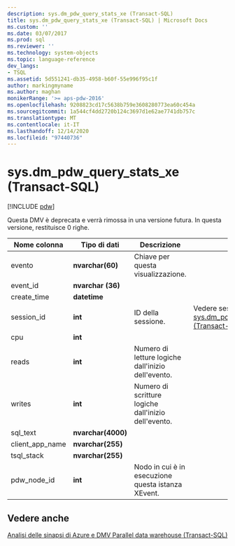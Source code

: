 ```yaml
---
description: sys.dm_pdw_query_stats_xe (Transact-SQL)
title: sys.dm_pdw_query_stats_xe (Transact-SQL) | Microsoft Docs
ms.custom: ''
ms.date: 03/07/2017
ms.prod: sql
ms.reviewer: ''
ms.technology: system-objects
ms.topic: language-reference
dev_langs:
- TSQL
ms.assetid: 5d551241-db35-4958-b60f-55e996f95c1f
author: markingmyname
ms.author: maghan
monikerRange: '>= aps-pdw-2016'
ms.openlocfilehash: 9208823cd17c5638b759e3608280773ea60c454a
ms.sourcegitcommit: 1a544cf4dd2720b124c3697d1e62ae7741db757c
ms.translationtype: MT
ms.contentlocale: it-IT
ms.lasthandoff: 12/14/2020
ms.locfileid: "97440736"
---
```

# <a name="sysdm_pdw_query_stats_xe-transact-sql"></a>sys.dm_pdw_query_stats_xe (Transact-SQL)
[!INCLUDE [pdw](../../includes/applies-to-version/pdw.md)]

  Questa DMV è deprecata e verrà rimossa in una versione futura. In questa versione, restituisce 0 righe.  
  
|Nome colonna|Tipo di dati|Descrizione|Range|  
|-----------------|---------------|-----------------|-----------|  
|evento|**nvarchar(60)**|Chiave per questa visualizzazione.||  
|event_id|**nvarchar (36)**|||  
|create_time|**datetime**|||  
|session_id|**int**|ID della sessione.|Vedere session_id in [sys.dm_pdw_exec_sessions &#40;Transact-SQL&#41;](../../relational-databases/system-dynamic-management-views/sys-dm-pdw-exec-sessions-transact-sql.md).|  
|cpu|**int**|||  
|reads|**int**|Numero di letture logiche dall'inizio dell'evento.||  
|writes|**int**|Numero di scritture logiche dall'inizio dell'evento.||  
|sql_text|**nvarchar(4000)**|||  
|client_app_name|**nvarchar(255)**|||  
|tsql_stack|**nvarchar(255)**|||  
|pdw_node_id|**int**|Nodo in cui è in esecuzione questa istanza XEvent.|  
  
## <a name="see-also"></a>Vedere anche  
 [Analisi delle sinapsi di Azure e DMV Parallel data warehouse &#40;Transact-SQL&#41;](../../relational-databases/system-dynamic-management-views/sql-and-parallel-data-warehouse-dynamic-management-views.md)  
  
  
